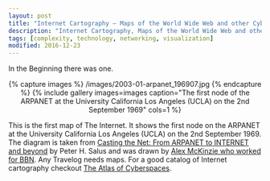 ```yaml
---
layout: post
title: "Internet Cartography – Maps of the World Wide Web and other Cyber Geography"
description: "Internet Cartography, Maps of the World Wide Web and other Cyber Geography"
tags: [complexity, technology, networking, visualization]
modified: 2016-12-23
---
```

In the Beginning there was one.

<div align="center">
{% capture images %}
    /images/2003-01-arpanet_196907.jpg
{% endcapture %}
{% include gallery images=images caption="The first node of the ARPANET at the University California Los Angeles (UCLA) on the 2nd September 1969" cols=1 %}
</div>

This is the first map of The Internet. It shows the first node on the ARPANET at the University California Los Angeles (UCLA) on the 2nd September 1969. The diagram is taken from [Casting the Net: From ARPANET to INTERNET and beyond](https://www.amazon.com/exec/obidos/ASIN/0201876744/virtualtravel-20) by Peter H. Salus and was drawn by [Alex McKinzie who worked for BBN](http://special.lib.umn.edu/findaid/xml/cbi00123.xml). Any Travelog needs maps. For a good catalog of Internet cartography checkout [The Atlas of Cyberspaces](http://personalpages.manchester.ac.uk/staff/m.dodge/cybergeography//atlas/historical.html).